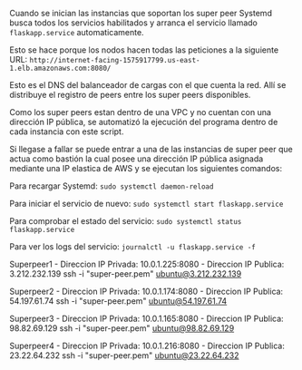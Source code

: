 Cuando se inician las instancias que soportan los super peer Systemd busca todos los servicios habilitados y arranca el servicio llamado `flaskapp.service` automaticamente.

Esto se hace porque los nodos hacen todas las peticiones a la siguiente URL:
`http://internet-facing-1575917799.us-east-1.elb.amazonaws.com:8080/`

Esto es el DNS del balanceador de cargas con el que cuenta la red. Allí se distribuye el registro de peers entre los super peers disponibles.

Como los super peers estan dentro de una VPC y no cuentan con una dirección IP pública, se automatizó la ejecución del programa dentro de cada instancia con este script.

Si llegase a fallar se puede entrar a una de las instancias de super peer que actua como bastión la cual posee una dirección IP pública asignada mediante una IP elastica de AWS y se ejecutan los siguientes comandos:

Para recargar Systemd: ` sudo systemctl daemon-reload `

Para iniciar el servicio de nuevo: ` sudo systemctl start flaskapp.service `

Para comprobar el estado del servicio: ` sudo systemctl status flaskapp.service `

Para ver los logs del servicio: ` journalctl -u flaskapp.service -f `

Superpeer1 - Direccion IP Privada: 10.0.1.225:8080 - Direccion IP Publica: 3.212.232.139
ssh -i "super-peer.pem" ubuntu@3.212.232.139

Superpeer2 - Direccion IP Privada: 10.0.1.174:8080 - Direccion IP Publica: 54.197.61.74
ssh -i "super-peer.pem" ubuntu@54.197.61.74

Superpeer3 - Direccion IP Privada: 10.0.1.165:8080 - Direccion IP Publica: 98.82.69.129
ssh -i "super-peer.pem" ubuntu@98.82.69.129

Superpeer4 - Direccion IP Privada: 10.0.1.216:8080 - Direccion IP Publica: 23.22.64.232
ssh -i "super-peer.pem" ubuntu@23.22.64.232
